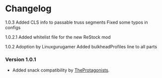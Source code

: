# Changelog

1.0.3
	Added CLS info to passable truss segments
	Fixed some typos in configs

1.0.2.1
    Added whitelist file for the new ReStock mod
    
1.0.2
	Adoption by Linuxgurugamer
	Added bulkheadProfiles line to all parts

### Version 1.0.1
- Added snack compatibility by [TheProtagonists](https://forum.kerbalspaceprogram.com/index.php?/profile/180710-theprotagonists/).
